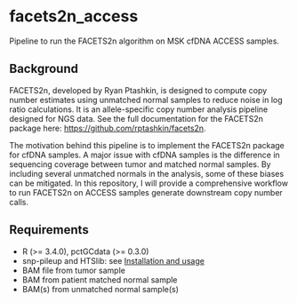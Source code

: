 # facets2n_access
Pipeline to run the FACETS2n algorithm on MSK cfDNA ACCESS samples. 

## Background
FACETS2n, developed by Ryan Ptashkin, is designed to compute copy number estimates using unmatched normal samples to reduce noise in log ratio calculations. It is an allele-specific copy number analysis pipeline designed for NGS data. See the full documentation for the FACETS2n package here: https://github.com/rptashkin/facets2n. 

The motivation behind this pipeline is to implement the FACETS2n package for cfDNA samples. A major issue with cfDNA samples is the difference in sequencing coverage between tumor and matched normal samples. By including several unmatched normals in the analysis, some of these biases can be mitigated. In this repository, I will provide a comprehensive workflow to run FACETS2n on ACCESS samples generate downstream copy number calls.

## Requirements
-  R (>= 3.4.0), pctGCdata (>= 0.3.0)
- snp-pileup and HTSlib: see [Installation and usage](https://github.com/rptashkin/facets2n/blob/master/inst/extcode/README.txt)
- BAM file from tumor sample
- BAM from patient matched normal sample
- BAM(s) from unmatched normal sample(s)
